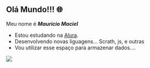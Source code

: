 ## Olá Mundo!!! 🌐


Meu nome é _**Mauricio Maciel**_

- Estou estudando na [Alura](https://www.alura.com.br).
- Desenvolvendo novas liguagens... Scrath, js, e outras
- Vou utilizar esse espaço para armazenar dados....

![](https://media1.tenor.com/m/5klUtYXpinsAAAAC/megas-rock.gif)
